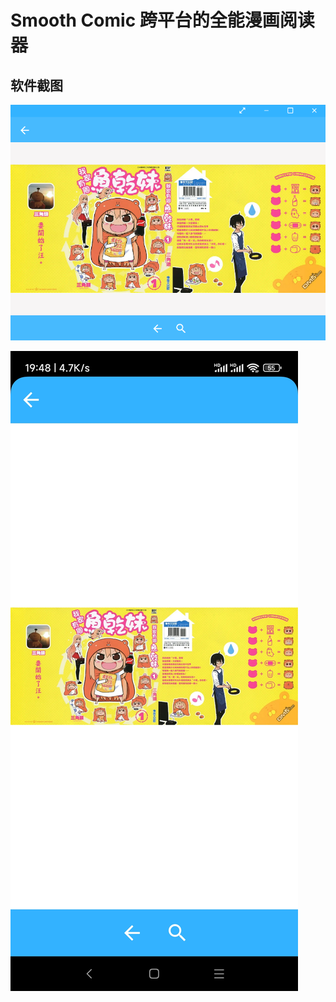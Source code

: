 # Smooth Comic 跨平台的全能漫画阅读器

## 软件截图

![](img/screenshot-windows-01.png)

![](img/screenshot-android-01.jpg)